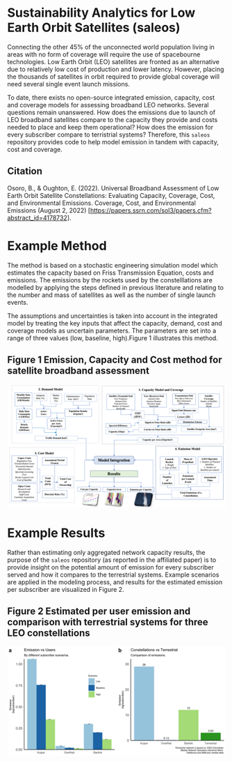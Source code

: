 # Sustainability Analytics for Low Earth Orbit Satellites (saleos)
Connecting the other 45% of the unconnected world population living in areas with no form of coverage will require the use of spacebourne technologies. Low Earth Orbit (LEO) satellites are fronted as an alternative due to relatively low cost of production and lower latency. However, placing the thousands of satellites in orbit required to provide global coverage will need several single event launch missions. 

To date, there exists no open-source integrated emission, capacity, cost and coverage models for assessing broadband LEO networks. Several questions remain unanswered.
How does the emissions due to launch of LEO broadband satellites compare to the capacity they provide and costs needed to place and keep them operational? How does the emission for every subscriber compare to terristrial systems?
Therefore, this `saleos` repository provides code to help model emission in tandem with capacity, cost and coverage. 

Citation
---------
Osoro, B., & Oughton, E. (2022). Universal Broadband Assessment of Low Earth Orbit Satellite Constellations: Evaluating Capacity, Coverage, Cost, and Environmental Emissions. Coverage, Cost, and Environmental Emissions (August 2, 2022) [https://papers.ssrn.com/sol3/papers.cfm?abstract_id=4178732].

Example Method
==============

The method is based on a stochastic engineering simulation model which estimates the capacity based on Friss Transmission Equation, costs and emissions. The emissions by the rockets used by the constelllations are modelled by applying the steps defined in previous literature and relating to the number and mass of satellites as well as the number of single launch events.  

The assumptions and uncertainties is taken into account in the integrated model by treating the key inputs that affect the capacity, demand, cost and coverage models as uncertain parameters. The parameters are set into a range of three values (low, baseline, high).Figure 1 illustrates this method.

## Figure 1 Emission, Capacity and Cost method for satellite broadband assessment
<p align="center">
  <img src="/docs/Box_model.png" />
</p>

Example Results
==============

Rather than estimating only aggregated network capacity results, the purpose of the
`saleos` repository (as reported in the affiliated paper) is to provide insight on the potential amount of emission for every subscriber served and how it compares to the terrestrial systems. 
Example scenarios are applied in the modeling process, and results for the estimated emission per subscriber are visualized in Figure 2.

## Figure 2 Estimated per user emission and comparison with terrestrial systems for three LEO constellations
<p align="center">
  <img src="/docs/pub_emission.png" />
</p>